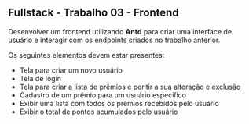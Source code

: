 ## Fullstack - Trabalho 03 - Frontend

Desenvolver um frontend utilizando **Antd** para criar uma interface de usuário e interagir com os endpoints criados no trabalho anterior.

Os seguintes elementos devem estar presentes:

- Tela para criar um novo usuário
- Tela de login
- Tela para criar a lista de prêmios e peritir a sua alteração e exclusão
- Cadastro de um prêmio para um usuário específico
- Exibir uma lista com todos os prêmios recebidos pelo usuário
- Exibir o total de pontos acumulados pelo usuário
